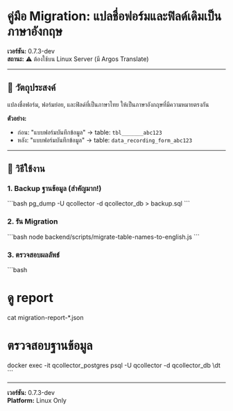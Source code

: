 # คู่มือ Migration: แปลชื่อฟอร์มและฟิลด์เดิมเป็นภาษาอังกฤษ

**เวอร์ชัน:** 0.7.3-dev  
**สถานะ:** ⚠️ ต้องใช้บน Linux Server (มี Argos Translate)

---

## 🎯 วัตถุประสงค์

แปลงชื่อฟอร์ม, ฟอร์มย่อย, และฟิลด์ที่เป็นภาษาไทย ให้เป็นภาษาอังกฤษที่มีความหมายตรงกัน

**ตัวอย่าง:**
- ก่อน: "แบบฟอร์มบันทึกข้อมูล" → table: `tbl_______abc123`
- หลัง: "แบบฟอร์มบันทึกข้อมูล" → table: `data_recording_form_abc123`

---

## 🚀 วิธีใช้งาน

### 1. Backup ฐานข้อมูล (สำคัญมาก!)
\`\`\`bash
pg_dump -U qcollector -d qcollector_db > backup.sql
\`\`\`

### 2. รัน Migration
\`\`\`bash
node backend/scripts/migrate-table-names-to-english.js
\`\`\`

### 3. ตรวจสอบผลลัพธ์
\`\`\`bash
# ดู report
cat migration-report-*.json

# ตรวจสอบฐานข้อมูล
docker exec -it qcollector_postgres psql -U qcollector -d qcollector_db
\dt
\`\`\`

---

**เวอร์ชัน:** 0.7.3-dev  
**Platform:** Linux Only

